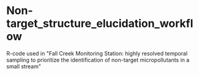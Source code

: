 # Non-target_structure_elucidation_workflow
R-code used in "Fall Creek Monitoring Station: highly resolved temporal sampling to prioritize the identification of non-target micropollutants in a small stream"

